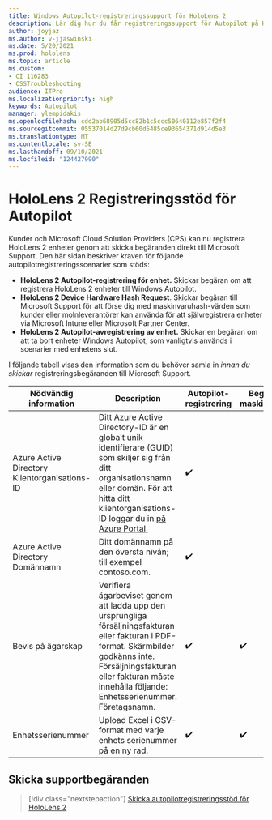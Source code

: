 ```yaml
---
title: Windows Autopilot-registreringssupport för HoloLens 2
description: Lär dig hur du får registreringssupport för Autopilot på HoloLens 2 enheter.
author: joyjaz
ms.author: v-jjaswinski
ms.date: 5/20/2021
ms.prod: hololens
ms.topic: article
ms.custom:
- CI 116283
- CSSTroubleshooting
audience: ITPro
ms.localizationpriority: high
keywords: Autopilot
manager: ylempidakis
ms.openlocfilehash: cdd2ab68905d5cc82b1c5ccc50640112e857f2f4
ms.sourcegitcommit: 05537014d27d9cb60d5485ce93654371d914d5e3
ms.translationtype: MT
ms.contentlocale: sv-SE
ms.lasthandoff: 09/10/2021
ms.locfileid: "124427990"
---
```

# <a name="hololens-2-registration-support-for-autopilot"></a>HoloLens 2 Registreringsstöd för Autopilot

Kunder och Microsoft Cloud Solution Providers (CPS) kan nu registrera HoloLens 2 enheter genom att skicka begäranden direkt till Microsoft Support. Den här sidan beskriver kraven för följande autopilotregistreringsscenarier som stöds:

- **HoloLens 2 Autopilot-registrering för enhet.** Skickar begäran om att registrera HoloLens 2 enheter till Windows Autopilot.
- **HoloLens 2 Device Hardware Hash Request**. Skickar begäran till Microsoft Support för att förse dig med maskinvaruhash-värden som kunder eller molnleverantörer kan använda för att självregistrera enheter via Microsoft Intune eller Microsoft Partner Center.
- **HoloLens 2 Autopilot-avregistrering av enhet.** Skickar en begäran om att ta bort enheter Windows Autopilot, som vanligtvis används i scenarier med enhetens slut.

I följande tabell visas den information som du behöver samla in *innan du skickar* registreringsbegäranden till Microsoft Support.

| Nödvändig information | Description | Autopilot-registrering  | Begäran om maskinvaruhash | Autopilot-avregistrering |
------------|-------------------------------|--------------------------------------------------|------------------------------|--------------------------------|
|  Azure Active Directory Klientorganisations-ID    |    Ditt Azure Active Directory-ID är en globalt unik identifierare (GUID) som skiljer sig från ditt organisationsnamn eller domän.    För att hitta ditt klientorganisations-ID loggar du in [på Azure Portal.](https://portal.azure.com/#blade/Microsoft_AAD_IAM/ActiveDirectoryMenuBlade/Properties)    |     ✔️                         |                              |                         ✔️                        |
|  Azure Active Directory Domännamn    |   Ditt domännamn på den översta nivån; till exempel contoso.com.    |     ✔️                         |                              |                         ✔️                        |
|  Bevis på ägarskap    |   Verifiera ägarbeviset genom att ladda upp den ursprungliga försäljningsfakturan eller fakturan i PDF-format. Skärmbilder godkänns inte. Försäljningsfakturan eller fakturan måste innehålla följande: Enhetsserienummer. Företagsnamn.     |     ✔️                         |              ✔️                |                         ✔️                        |
|  Enhetsserienummer    |   Upload Excel i CSV-format med varje enhets serienummer på en ny rad.     |     ✔️                         |              ✔️                |                         ✔️                        |

## <a name="submit-support-requests"></a>Skicka supportbegäranden

> [!div class="nextstepaction"]
> [Skicka autopilotregistreringsstöd för HoloLens 2](https://prod.support.services.microsoft.com/supportrequestform/0d8bf192-cab7-6d39-143d-5a17840b9f5f)
